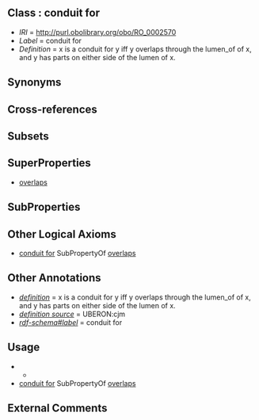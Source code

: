 
## Class : conduit for

 * *IRI* = http://purl.obolibrary.org/obo/RO_0002570
 * *Label* = conduit for
 * *Definition* = x is a conduit for y iff y overlaps through the lumen_of of x, and y has parts on either side of the lumen of x.

## Synonyms


## Cross-references


## Subsets


## SuperProperties

 * [overlaps](../../RO/31/RO_0002131.md)

## SubProperties


## Other Logical Axioms

 * [conduit for](../../RO/70/RO_0002570.md) SubPropertyOf [overlaps](../../RO/31/RO_0002131.md)

## Other Annotations

 * *[definition](../../IAO/15/IAO_0000115.md)* = x is a conduit for y iff y overlaps through the lumen_of of x, and y has parts on either side of the lumen of x.
 * *[definition source](../../IAO/19/IAO_0000119.md)* = UBERON:cjm
 * *[rdf-schema#label](../../el/rdf-schema#label.md)* = conduit for

## Usage

 * -
 * [conduit for](../../RO/70/RO_0002570.md) SubPropertyOf [overlaps](../../RO/31/RO_0002131.md)

## External Comments

